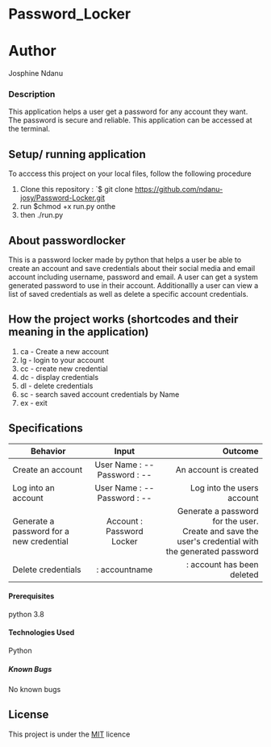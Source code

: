 # Password_Locker

# Author
Josphine Ndanu


### Description
This application helps a user get a password for any account they want. The password is secure and reliable. This application can be accessed at the terminal.

## Setup/ running application
To acccess this project on your local files, follow the following procedure

1. Clone this repository :  `$ git clone https://github.com/ndanu-josy/Password-Locker.git
1. run $chmod +x run.py onthe 
1. then ./run.py 


## About passwordlocker
This is a password locker made by python that helps a user be able to create an account and save credentials about their social media and email account including username, password and email. A user can get a system generated password to use in their account.
Additionallly a user can view a list of saved credentials as well as delete a specific account credentials. 

## How the project works (shortcodes and their meaning in the application)
1. ca - Create a new account
1. lg - login to your account
1. cc - create new credential
1. dc - display credentials
1. dl - delete credentials
1. sc - search saved account credentials by Name
1. ex - exit 


## Specifications
| Behavior        | Input           | Outcome  |
| ------------- |:-------------:| -----:|
| Create an account | User Name : -- <br/> Password : -- | An account is created |
| Log into an account | User Name : -- <br/> Password : -- | Log into the users account |
| Generate a password for a new credential | Account : Password Locker | Generate a password for the user. <br/> Create and save the user's credential with the generated password | 
| Delete credentials | : accountname | : account has been deleted


#### Prerequisites
python 3.8

#### Technologies Used
Python


##### Known Bugs
No known bugs

## License
This project is under the  [MIT](LICENSE) licence


 

